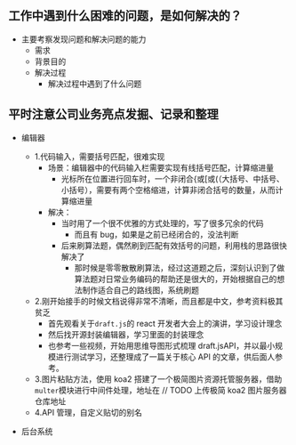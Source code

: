 ## 工作中遇到什么困难的问题，是如何解决的？

- 主要考察发现问题和解决问题的能力
  - 需求
  - 背景目的
  - 解决过程
    - 解决过程中遇到了什么问题

## 平时注意公司业务亮点发掘、记录和整理

- 编辑器

  - 1.代码输入，需要括号匹配，很难实现
    - 场景：编辑器中的代码输入栏需要实现有线括号匹配，计算缩进量
      - 光标所在位置进行回车时，一个非闭合{或[或(（大括号、中括号、小括号），需要有两个空格缩进，计算非闭合括号的数量，从而计算缩进量
    - 解决：
      - 当时用了一个很不优雅的方式处理的，写了很多冗余的代码
        - 而且有 bug，如果是之前已经闭合的，没法判断
      - 后来刷算法题，偶然刷到匹配有效括号的问题，利用栈的思路很快解决了
        - 那时候是零零散散刷算法，经过这道题之后，深刻认识到了做算法题对日常业务编码的帮助还是很大的，开始根据自己的想法制作适合自己的路线图，系统刷题
  - 2.刚开始接手的时候文档说得非常不清晰，而且都是中文，参考资料极其贫乏
    - 首先观看关于`draft.js`的 react 开发者大会上的演讲，学习设计理念
    - 然后找开源封装编辑器，学习里面的封装理念
    - 也参考一些视频，开始用思维导图形式梳理 draft.jsAPI，并以最小规模进行测试学习，还整理成了一篇关于核心 API 的文章，供后面人参考。
  - 3.图片粘贴方法，使用 koa2 搭建了一个极简图片资源托管服务器，借助`multer`模块进行中间件处理，地址在 // TODO 上传极简 koa2 图片服务器仓库地址
  - 4.API 管理，自定义贴切的别名

- 后台系统
